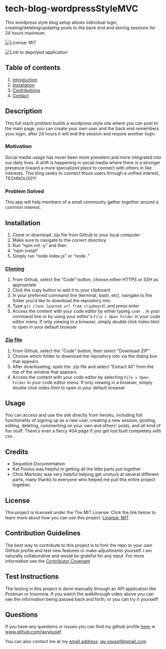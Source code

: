 # tech-blog-wordpressStyleMVC
This wordpress style blog setup allows individual login, creating/deleting/updating posts to the back end and storing sessions for 24 hours maximum.

![[License: MIT](https://img.shields.io/badge/License-MIT-yellow.svg)](https://opensource.org/licenses/MIT)

![Link to depolyed application](https://whispering-tundra-70670.herokuapp.com/)


## Table of contents
1. [Introduction](#introduction)
2. [Installation](#installation)
3. [Contributions](#contributions)
4. [Contact](#contact)

## Description <a name="introduction"></a>
This full stack problem builds a wordpress style site where you can post to the main page, you can create your own user and the back end remembers your login, after 24 hours it will end the session and require another login.

### Motivation
Social media usage has never been more prevelent and more integrated into our daily lives. A shift is happening in social media where there is a stronger presence toward a more specialized place to connect with others in like interests. This blog seeks to connect those users through a unified interest, TECHNOLOGY!

### Problem Solved
This app will help members of a small community gather together around a common interest. 
	
## Installation <a name="installation"></a>
1.  Clone or download .zip file from Github to your local computer
2.  Make sure to navigate to the correct directory
3.  Run “npm init -y” and then 
4.  “npm install” 
5.  Simply run “node index.js” or “node .”

### <ins>Cloning</ins>
1. From Github, select the "Code" button, choose either HTTPS or SSH as appropriate
2. Click the copy button to add it to your clipboard
3. In your preferred command line (terminal, bash, etc), navigate to the folder you'd like to download the repository into
4. Type `git clone [pasted url from clipboard]` and press enter
5. Access the content with your code editor by either typing `code .` in your command line or by using your editor's `File > Open Folder` in your code editor menu. If only viewing in a browser, simply double click index.html to open in your default browser


### <ins>Zip file</ins>
1. From Github, select the "Code" button, then select "Download ZIP"
2. Choose which folder to download the repository into via the dialog box that appears
3. After downloading, open the .zip file and select "Extract All" from the top of the window that appears
4. Access the content with your code editor by selecting `File > Open Folder` in your code editor menu. If only viewing in a browser, simply double click index.html to open in your default browser

## Usage
You can access and use the site directly from heroku, including full functionality of signing up as a new user, creating a new session, posting, editing, deleting, commenting on your own and others' posts, and all kind of fun stuff. There's even a fancy 404 page if you get lost built completely with css.

## Credits
* Sequelize Documentation
* Kat Poulos was helpful in getting all the little parts put together
* Chris Martinez was very helpful helping get unstuck at several different parts, many thanks to everyone who helped me pull this entire project together.

## License 
This project is licensed under the The MIT License. Click the link below to learn more about how you can use this project.
[License: MIT](https://opensource.org/licenses/MIT)


## Contribution Guidelines <a name="contributions"></a>
The best way to contribute to this project is to fork the repo to your own GitHub profile and test new features or make adjustments yourself. I am naturally collaborative and would be grateful for any input.
For more information see the [Contributor Covenant](https://www.contributor-covenant.org/)

## Test Instructions
The testing in this project is done manually through an API application like Postman or Insomnia. If you watch the walkthrough video above you can see the information being passed back and forth, or you can try it yourself!

## Questions <a name="contact"></a>
If you have any questions or issues you can find my github profile [here](www.github.com/jayyousef) => www.github.com/jayyousef

You can also contact me at my [email address](mailto:jay.yousef@gmail.com): jay.yousef@gmail.com
